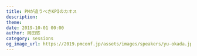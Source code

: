 ```yaml
---
title: PMが追うべきKPIのカオス
description: 
theme: 
date: 2019-10-01 00:00
author: 岡田悠
category: sessions
og_image_url: https://2019.pmconf.jp/assets/images/speakers/yu-okada.jpg
---
```


